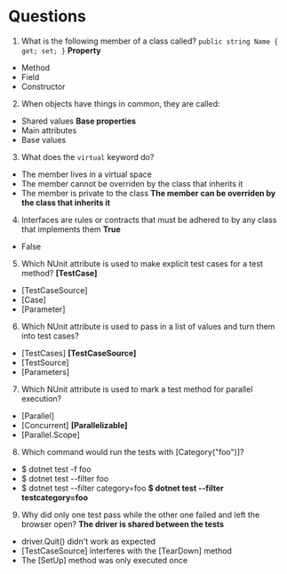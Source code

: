 # Questions

1. What is the following member of a class called? `public string Name { get; set; }`
**Property**
- Method
- Field
- Constructor

2. When objects have things in common, they are called:
- Shared values
**Base properties**
- Main attributes
- Base values

3. What does the `virtual` keyword do?
- The member lives in a virtual space
- The member cannot be overriden by the class that inherits it
- The member is private to the class
**The member can be overriden by the class that inherits it**

4. Interfaces are rules or contracts that must be adhered to by any class that implements them
**True**
- False

5. Which NUnit attribute is used to make explicit test cases for a test method?
**[TestCase]**
- [TestCaseSource]
- [Case]
- [Parameter]

6. Which NUnit attribute is used to pass in a list of values and turn them into test cases?
- [TestCases]
**[TestCaseSource]**
- [TestSource]
- [Parameters]

7. Which NUnit attribute is used to mark a test method for parallel execution?
- [Parallel]
- [Concurrent]
**[Parallelizable]**
- [Parallel.Scope]

8. Which command would run the tests with [Category("foo")]?
- $ dotnet test -f foo
- $ dotnet test --filter foo
- $ dotnet test --filter category=foo
**$ dotnet test --filter testcategory=foo**


9. Why did only one test pass while the other one failed and left the browser open?
**The driver is shared between the tests**
- driver.Quit() didn't work as expected
- [TestCaseSource] interferes with the [TearDown] method
- The [SetUp] method was only executed once
